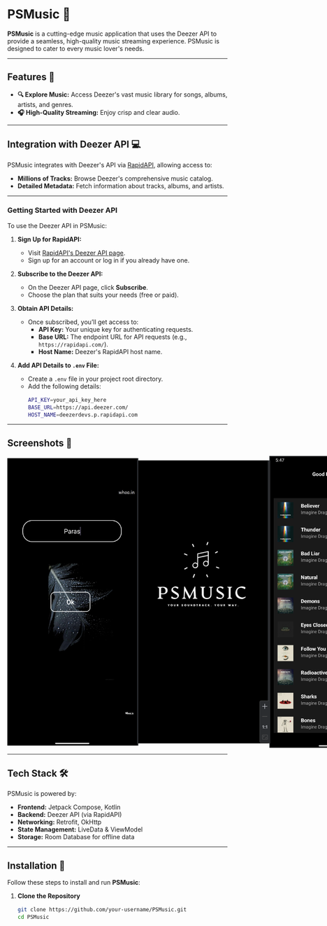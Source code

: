 # PSMusic 🎵

**PSMusic** is a cutting-edge music application that uses the Deezer API to provide a seamless, high-quality music streaming experience. PSMusic is designed to cater to every music lover's needs.

---

## Features 🚀

- **🔍 Explore Music:** Access Deezer's vast music library for songs, albums, artists, and genres.
- **🎧 High-Quality Streaming:** Enjoy crisp and clear audio.

---

## Integration with Deezer API 💻

PSMusic integrates with Deezer's API via [RapidAPI](https://rapidapi.com/deezerdevs/api/deezer-1), allowing access to:
- **Millions of Tracks:** Browse Deezer's comprehensive music catalog.
- **Detailed Metadata:** Fetch information about tracks, albums, and artists.

---

### **Getting Started with Deezer API**

To use the Deezer API in PSMusic:
1. **Sign Up for RapidAPI:**
   - Visit [RapidAPI's Deezer API page](https://rapidapi.com/deezerdevs/api/deezer-1).
   - Sign up for an account or log in if you already have one.

2. **Subscribe to the Deezer API:**
   - On the Deezer API page, click **Subscribe**.
   - Choose the plan that suits your needs (free or paid).

3. **Obtain API Details:**
   - Once subscribed, you’ll get access to:
     - **API Key:** Your unique key for authenticating requests.
     - **Base URL:** The endpoint URL for API requests (e.g., `https://rapidapi.com/`). 
     - **Host Name:** Deezer's RapidAPI host name.

4. **Add API Details to `.env` File:**
   - Create a `.env` file in your project root directory.
   - Add the following details:
     ```sh
     API_KEY=your_api_key_here
     BASE_URL=https://api.deezer.com/
     HOST_NAME=deezerdevs.p.rapidapi.com
     ```

---

## Screenshots 📸


<div style="display: flex; justify-content: space-between; align-items: center;">
  <img src="Screenshots/Home.png" alt="Home Screen" width="300"/>
  <img src="Screenshots/Splash.png" alt="Splash Screen" width="300"/>
  <img src="Screenshots/Songs.png" alt="Songs Screen" width="300"/>
</div>

---

## Tech Stack 🛠️

PSMusic is powered by:
- **Frontend:** Jetpack Compose, Kotlin
- **Backend:** Deezer API (via RapidAPI)
- **Networking:** Retrofit, OkHttp
- **State Management:** LiveData & ViewModel
- **Storage:** Room Database for offline data

---

## Installation 🔧

Follow these steps to install and run **PSMusic**:

1. **Clone the Repository**  
   ```sh
   git clone https://github.com/your-username/PSMusic.git
   cd PSMusic
